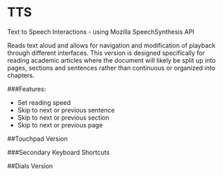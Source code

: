 # TTS
Text to Speech Interactions - using Mozilla SpeechSynthesis API

  Reads text aloud and allows for navigation and modification of playback through different interfaces. This version is designed specifically for reading academic articles where the document will likely be split up into pages, sections and sentences rather than continuous or organized into chapters.
  
  ###Features:
  - Set reading speed
  - Skip to next or previous sentence
  - Skip to next or previous section
  - Skip to next or previous page

##Touchpad Version

###Secondary Keyboard Shortcuts

##Dials Version
